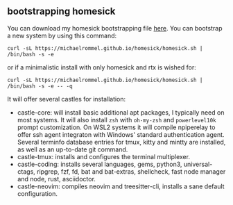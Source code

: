 ## bootstrapping homesick

You can download my homesick bootstrapping file [here](./homesick.sh).
You can bootstrap a new system by using this command:

```
curl -sL https://michaelrommel.github.io/homesick/homesick.sh | /bin/bash -s -e
```

or if a minimalistic install with only homesick and rtx is wished for:

```
curl -sL https://michaelrommel.github.io/homesick/homesick.sh | /bin/bash -s -e -- -q
```

It will offer several castles for installation:

- castle-core: will install basic additional apt packages, I typically need on most systems. It will also install `zsh` with `oh-my-zsh` and `powerlevel10k` prompt customization. On WSL2 systems it will compile npiperelay to offer ssh agent integraton with Windows' standard authentication agent. Several terminfo database entries for tmux, kitty and mintty are installed, as well as an up-to-date git command.
- castle-tmux: installs and configures the terminal multiplexer.
- castle-coding: installs several languages, gems, python3, universal-ctags, ripgrep, fzf, fd, bat and bat-extras, shellcheck, fast node manager and node, rust, asciidoctor.
- castle-neovim: compiles neovim and treesitter-cli, installs a sane default configuration.
